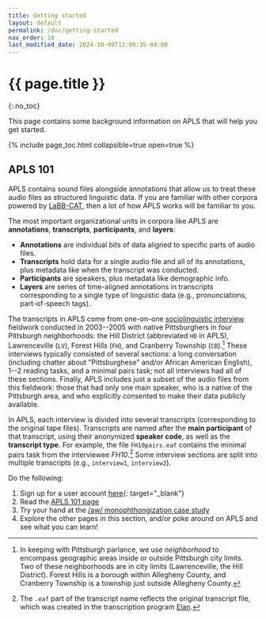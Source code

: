 ```yaml
---
title: Getting started
layout: default
permalink: /doc/getting-started
nav_order: 10
last_modified_date: 2024-10-09T12:00:35-04:00
---
```


# {{ page.title }}
{:.no_toc}

This page contains some background information on APLS that will help you get started.

{% include page_toc.html collapsible=true open=true %}


## APLS 101

APLS contains sound files alongside annotations that allow us to treat these audio files as structured linguistic data.
If you are familiar with other corpora powered by [LaBB-CAT](https://sourceforge.net/projects/labbcat/), then a lot of how APLS works will be familiar to you.


The most important organizational units in corpora like APLS are **annotations**, **transcripts**, **participants**, and **layers**:

- **Annotations** are individual bits of data aligned to specific parts of audio files.
- **Transcripts** hold data for a single audio file and all of its annotations, plus metadata like when the transcript was conducted.
- **Participants** are speakers, plus metadata like demographic info.
- **Layers** are series of time-aligned annotations in transcripts corresponding to a single type of linguistic data (e.g., pronunciations, part-of-speech tags).


The transcripts in APLS come from one-on-one [sociolinguistic interview](https://languageandlife.org/about-sociolinguistics/) fieldwork conducted in 2003--2005 with native Pittsburghers in four Pittsburgh neighborhoods: the Hill District (abbreviated `HD` in APLS), Lawrenceville (`LV`), Forest Hills (`FH`), and Cranberry Township (`CB`).[^neighborhood]
These interviews typically consisted of several sections: a long conversation (including chatter about "Pittsburghese" and/or African American English), 1--2 reading tasks, and a minimal pairs task;
not all interviews had all of these sections.
Finally, APLS includes just a subset of the audio files from this fieldwork: those that had only one main speaker, who is a native of the Pittsburgh area, and who explicitly consented to make their data publicly available.

[^neighborhood]: In keeping with Pittsburgh parlance, we use _neighborhood_ to encompass geographic areas inside or outside Pittsburgh city limits. Two of these neighborhoods are in city limits (Lawrenceville, the Hill District). Forest Hills is a borough within Allegheny County, and Cranberry Township is a township just outside Allegheny County. 


In APLS, each interview is divided into several transcripts (corresponding to the original tape files).
Transcripts are named after the **main participant** of that transcript, using their anonymized **speaker code**, as well as the **transcript type**.
For example, the file `FH10pairs.eaf` contains the minimal pairs task from the interviewee _FH10_.[^eaf]
Some interview sections are split into multiple transcripts (e.g., `interview1`, `interview2`).

[^eaf]: The `.eaf` part of the transcript name reflects the original transcript file, which was created in the transcription program [Elan](https://archive.mpi.nl/tla/elan).




Do the following: 

1. Sign up for a user account [here](https://docs.google.com/forms/d/e/1FAIpQLSdFclWfbWZ-aM-h3Givrr4mH9T4MjyWaeQ-TpTMriC5mOcoqw/viewform){: target="_blank"}
1. Read the [APLS 101 page](doc/apls-101)
1. Try your hand at the [/aw/ monophthongization case study](doc/apls-101#case-study)
1. Explore the other pages in this section, and/or poke around on APLS and see what you can learn!

